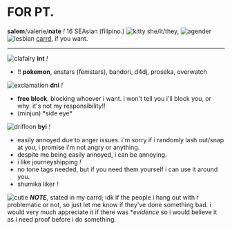  # FOR PT.
**salem**/valerie/**nate** *!* 16 SEAsian (filipino.) ![kitty](https://gardenia.ju.mp/assets/images/gallery04/bae42580_original.gif?v=5608953f) she/it/they, ![agender](https://wilardo.crd.co/assets/images/gallery14/c4e7f3a0.jpg?v=d0e71742) ![lesbian](https://wilardo.crd.co/assets/images/gallery14/3e40b27e.jpg?v=d0e71742)
[carrd](https://journeyshipping.carrd.co/), if you want.
***
![clafairy](https://barbara.crd.co/assets/images/gallery27/d9ae176a_original.gif?v=66afe876) **int** *!*
- !! __**pokemon**__, enstars (femstars), bandori, d4dj, proseka, overwatch

![exclamation](https://barbara.crd.co/assets/images/gallery27/907cca46_original.gif?v=66afe876) **dni** *!*
- **free block**. blocking whoever i want. i won't tell you i'll block you, or why. it's not my responsibility!! 
- (minjun) \*side eye*

![drifloon](https://barbara.crd.co/assets/images/gallery27/d9ff1ba5_original.gif?v=66afe876) **byi** *!*
- easily annoyed due to anger issues. i'm sorry if i randomly lash out/snap at you, i promise i'm not angry or anything.
- despite me being easily annoyed, i can be annoying.
- i like journeyshipping *!*
- no tone tags needed, but if you need them yourself i can use it around you.
- shumika liker *!*

![cutie](https://barbara.crd.co/assets/images/gallery27/343757db_original.gif?v=66afe876) ***NOTE***, stated in my carrd; idk if the people i hang out with r problematic or not, so just let me know if they've done something bad. i would very much appreciate it if there was **evidence* so i would believe it as i need proof before i do something.
